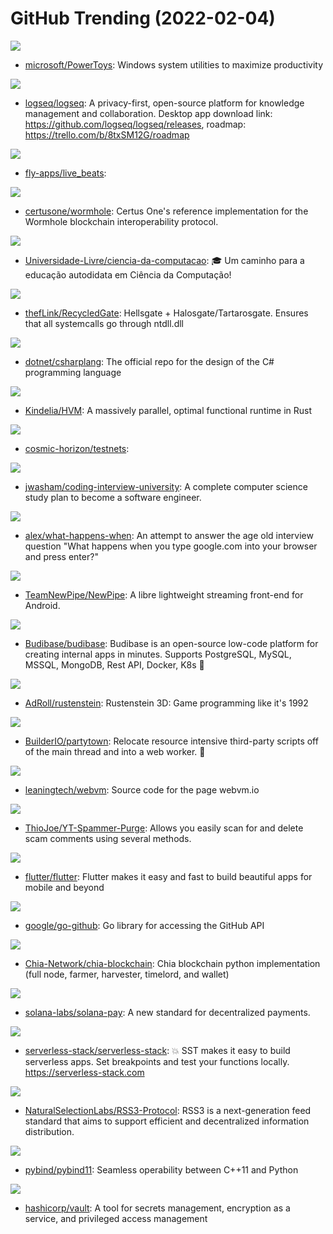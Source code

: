 # GitHub Trending (2022-02-04)

![](https://img.shields.io/badge/C%23-New%20171-green?style=flat-square&logo=appveyor)
- [microsoft/PowerToys](https://github.com/microsoft/PowerToys): Windows system utilities to maximize productivity

![](https://img.shields.io/badge/Clojure-New%2068-green?style=flat-square&logo=appveyor)
- [logseq/logseq](https://github.com/logseq/logseq): A privacy-first, open-source platform for knowledge management and collaboration. Desktop app download link: https://github.com/logseq/logseq/releases, roadmap: https://trello.com/b/8txSM12G/roadmap

![](https://img.shields.io/badge/Elixir-New%2079-green?style=flat-square&logo=appveyor)
- [fly-apps/live_beats](https://github.com/fly-apps/live_beats): 

![](https://img.shields.io/badge/TypeScript-New%2060-green?style=flat-square&logo=appveyor)
- [certusone/wormhole](https://github.com/certusone/wormhole): Certus One's reference implementation for the Wormhole blockchain interoperability protocol.

![](https://img.shields.io/badge/none-New%20129-green?style=flat-square&logo=appveyor)
- [Universidade-Livre/ciencia-da-computacao](https://github.com/Universidade-Livre/ciencia-da-computacao): 🎓 Um caminho para a educação autodidata em Ciência da Computação!

![](https://img.shields.io/badge/C-New%2022-green?style=flat-square&logo=appveyor)
- [thefLink/RecycledGate](https://github.com/thefLink/RecycledGate): Hellsgate + Halosgate/Tartarosgate. Ensures that all systemcalls go through ntdll.dll

![](https://img.shields.io/badge/C%23-New%209-green?style=flat-square&logo=appveyor)
- [dotnet/csharplang](https://github.com/dotnet/csharplang): The official repo for the design of the C# programming language

![](https://img.shields.io/badge/Rust-New%20456-green?style=flat-square&logo=appveyor)
- [Kindelia/HVM](https://github.com/Kindelia/HVM): A massively parallel, optimal functional runtime in Rust

![](https://img.shields.io/badge/Shell-New%2017-green?style=flat-square&logo=appveyor)
- [cosmic-horizon/testnets](https://github.com/cosmic-horizon/testnets): 

![](https://img.shields.io/badge/none-New%20263-green?style=flat-square&logo=appveyor)
- [jwasham/coding-interview-university](https://github.com/jwasham/coding-interview-university): A complete computer science study plan to become a software engineer.

![](https://img.shields.io/badge/none-New%2030-green?style=flat-square&logo=appveyor)
- [alex/what-happens-when](https://github.com/alex/what-happens-when): An attempt to answer the age old interview question "What happens when you type google.com into your browser and press enter?"

![](https://img.shields.io/badge/Java-New%20135-green?style=flat-square&logo=appveyor)
- [TeamNewPipe/NewPipe](https://github.com/TeamNewPipe/NewPipe): A libre lightweight streaming front-end for Android.

![](https://img.shields.io/badge/JavaScript-New%20232-green?style=flat-square&logo=appveyor)
- [Budibase/budibase](https://github.com/Budibase/budibase): Budibase is an open-source low-code platform for creating internal apps in minutes. Supports PostgreSQL, MySQL, MSSQL, MongoDB, Rest API, Docker, K8s 🚀

![](https://img.shields.io/badge/Rust-New%2033-green?style=flat-square&logo=appveyor)
- [AdRoll/rustenstein](https://github.com/AdRoll/rustenstein): Rustenstein 3D: Game programming like it's 1992

![](https://img.shields.io/badge/TypeScript-New%2072-green?style=flat-square&logo=appveyor)
- [BuilderIO/partytown](https://github.com/BuilderIO/partytown): Relocate resource intensive third-party scripts off of the main thread and into a web worker. 🎉

![](https://img.shields.io/badge/HTML-New%20111-green?style=flat-square&logo=appveyor)
- [leaningtech/webvm](https://github.com/leaningtech/webvm): Source code for the page webvm.io

![](https://img.shields.io/badge/Python-New%20309-green?style=flat-square&logo=appveyor)
- [ThioJoe/YT-Spammer-Purge](https://github.com/ThioJoe/YT-Spammer-Purge): Allows you easily scan for and delete scam comments using several methods.

![](https://img.shields.io/badge/Dart-New%2070-green?style=flat-square&logo=appveyor)
- [flutter/flutter](https://github.com/flutter/flutter): Flutter makes it easy and fast to build beautiful apps for mobile and beyond

![](https://img.shields.io/badge/Go-New%205-green?style=flat-square&logo=appveyor)
- [google/go-github](https://github.com/google/go-github): Go library for accessing the GitHub API

![](https://img.shields.io/badge/Python-New%2080-green?style=flat-square&logo=appveyor)
- [Chia-Network/chia-blockchain](https://github.com/Chia-Network/chia-blockchain): Chia blockchain python implementation (full node, farmer, harvester, timelord, and wallet)

![](https://img.shields.io/badge/TypeScript-New%20112-green?style=flat-square&logo=appveyor)
- [solana-labs/solana-pay](https://github.com/solana-labs/solana-pay): A new standard for decentralized payments.

![](https://img.shields.io/badge/TypeScript-New%2055-green?style=flat-square&logo=appveyor)
- [serverless-stack/serverless-stack](https://github.com/serverless-stack/serverless-stack): 💥 SST makes it easy to build serverless apps. Set breakpoints and test your functions locally. https://serverless-stack.com

![](https://img.shields.io/badge/none-New%207-green?style=flat-square&logo=appveyor)
- [NaturalSelectionLabs/RSS3-Protocol](https://github.com/NaturalSelectionLabs/RSS3-Protocol): RSS3 is a next-generation feed standard that aims to support efficient and decentralized information distribution.

![](https://img.shields.io/badge/C%2B%2B-New%2011-green?style=flat-square&logo=appveyor)
- [pybind/pybind11](https://github.com/pybind/pybind11): Seamless operability between C++11 and Python

![](https://img.shields.io/badge/Go-New%2011-green?style=flat-square&logo=appveyor)
- [hashicorp/vault](https://github.com/hashicorp/vault): A tool for secrets management, encryption as a service, and privileged access management

